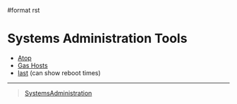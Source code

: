 \#format rst

Systems Administration Tools
============================

-   [Atop](http://www.atoptool.nl/)
-   [Gas Hosts](https://github.com/2ndalpha/gasmask)
-   [last](https://linux.die.net/man/1/last) (can show reboot times)

* * * * *

> [SystemsAdministration](../SystemsAdministration)
